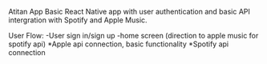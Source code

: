 Atitan App
Basic React Native app with user authentication and basic API intergration with Spotify and Apple Music.

User Flow:
-User sign in/sign up
-home screen (direction to apple music for spotify api)
    *Apple api connection, basic functionality 
    *Spotify api connection
